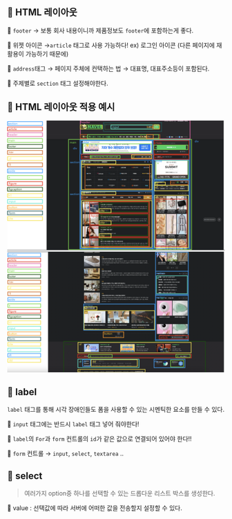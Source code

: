 ## 📌 HTML 레이아웃

🧷 `footer` → 보통 회사 내용이니까 제품정보도 `footer`에 포함하는게 좋다.

🧷 위젯 아이콘  →`article` 태그로 사용 가능하다! ex) 로그인 아이콘 (다른 페이지에 재활용이 가능하기 때문에) 

🧷 `address`태그 → 페이지 주체에 컨택하는 법 → 대표명, 대표주소등이 포함된다.

🧷 주제별로 `section` 태그 설정해야한다.
<br>

## 📌 HTML 레이아웃 적용 예시
<img src="layout1.png">
<br>
<img src="layout2.png">

## 📌 label

  `label` 태그를 통해 시각 장애인들도 폼을 사용할 수 있는 시멘틱한  요소를 만들 수 있다.

🧷 `input` 태그에는 반드시 `label` 태그 넣어 줘야한다!

🧷 `label`의 `For`과 `form` 컨트롤의 `id`가 같은 값으로 연결되어 있어야 한다!!

🧷 `form` 컨트롤 → `input`, `select`, `textarea` ..
<br>

## 📌 select

>여러가지 option중 하나를 선택할 수 있는 드롭다운 리스트 박스를 생성한다.

🧷 value : 선택값에 따라 서버에 어떠한 값을 전송할지 설정할 수 있다.
